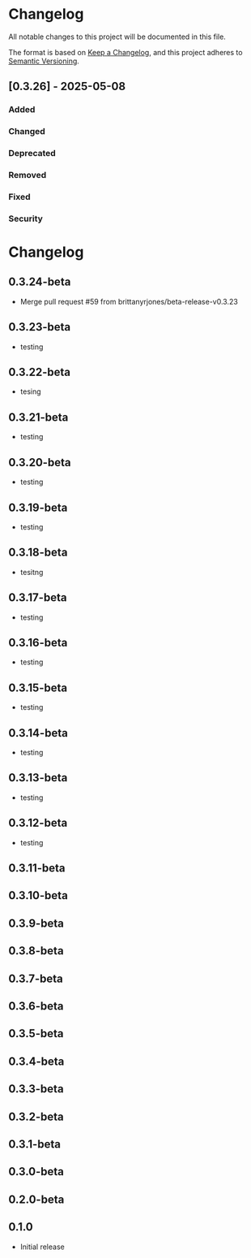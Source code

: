 # Changelog

All notable changes to this project will be documented in this file.

The format is based on [Keep a Changelog](https://keepachangelog.com/en/1.0.0/),
and this project adheres to [Semantic Versioning](https://semver.org/spec/v2.0.0.html).

## [0.3.26] - 2025-05-08

### Added

### Changed

### Deprecated

### Removed

### Fixed

### Security

# Changelog
## 0.3.24-beta

- Merge pull request #59 from brittanyrjones/beta-release-v0.3.23

## 0.3.23-beta

- testing

## 0.3.22-beta

- tesing

## 0.3.21-beta

- testing

## 0.3.20-beta

- testing

## 0.3.19-beta

- testing

## 0.3.18-beta

- tesitng

## 0.3.17-beta

- testing

## 0.3.16-beta

- testing

## 0.3.15-beta

- testing

## 0.3.14-beta

- testing

## 0.3.13-beta

- testing

## 0.3.12-beta

- testing

## 0.3.11-beta


## 0.3.10-beta


## 0.3.9-beta


## 0.3.8-beta


## 0.3.7-beta


## 0.3.6-beta


## 0.3.5-beta


## 0.3.4-beta


## 0.3.3-beta


## 0.3.2-beta


## 0.3.1-beta


## 0.3.0-beta


## 0.2.0-beta



## 0.1.0

- Initial release
